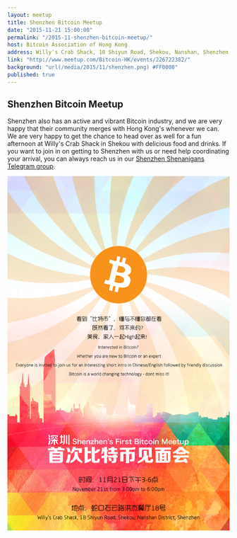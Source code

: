 ```yaml
---
layout: meetup
title: Shenzhen Bitcoin Meetup
date: "2015-11-21 15:00:00"
permalink: "/2015-11-shenzhen-bitcoin-meetup/"
host: Bitcoin Association of Hong Kong
address: Willy's Crab Shack, 18 Shiyun Road, Shekou, Nanshan, Shenzhen
link: "http://www.meetup.com/Bitcoin-HK/events/226722382/"
background: "url(/media/2015/11/shenzhen.png) #FF0000"
published: true
---
```


## Shenzhen Bitcoin Meetup

Shenzhen also has an active and vibrant Bitcoin industry, and we are very happy that their community merges with Hong Kong's whenever we can. 
We are very happy to get the chance to head over as well for a fun afternoon at Willy's Crab Shack in Shekou with delicious food and drinks.
If you want to join in on getting to Shenzhen with us or need help coordinating your arrival, you can always reach us in our [Shenzhen Shenanigans Telegram group](https://telegram.me/joinchat/AU21xQCpNZwVa204QX5pQw).

![shenzhen](/media/2015/11/shenzhen.jpg)
